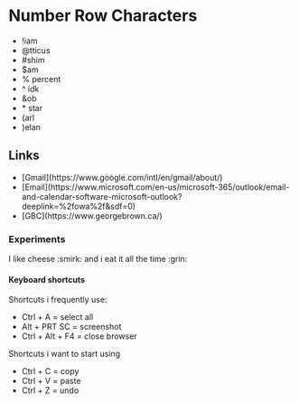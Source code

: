  <h1>Number Row Characters</h1>
  <ul>
    <li>!iam</li>
    <li>@tticus</li>
    <li>#shim</li>
    <li>$am</li>
    <li>% percent</li>
    <li>^ idk</li>
    <li>&ob</li>
    <li>* star</li>
    <li>(arl</li>
    <li>)elan</li>
  </ul>

  <h2>Links</h2>
    <ul>
      <li>[Gmail](https://www.google.com/intl/en/gmail/about/)</li>
      <li>[Email](https://www.microsoft.com/en-us/microsoft-365/outlook/email-and-calendar-software-microsoft-outlook?deeplink=%2fowa%2f&sdf=0)</li>
      <li>[GBC](https://www.georgebrown.ca/)</li>
    </ul>

  <h3>Experiments</h3>
    <p>I like cheese :smirk: and i eat it all the time :grin:</p>

  <h4>Keyboard shortcuts</h4>
  <p>Shortcuts i frequently use:</p>
   <ul>
    <li>Ctrl + A = select all</li>
    <li>Alt + PRT SC = screenshot</li>
    <li>Ctrl + Alt + F4 = close browser</li>
   </ul>

  <p>Shortcuts i want to start using</p>
   <ul>
    <li>Ctrl + C = copy</li>
    <li>Ctrl + V = paste</li>
    <li>Ctrl + Z = undo</li>
   </ul>
   
